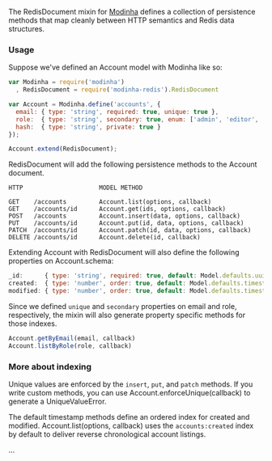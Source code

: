 The RedisDocument mixin for [Modinha](https://github.com/christiansmith/Modinha) defines a collection of persistence methods that map cleanly between HTTP semantics and Redis data structures. 

### Usage

Suppose we've defined an Account model with Modinha like so:

```javascript
var Modinha = require('modinha')
  , RedisDocument = require('modinha-redis').RedisDocument

var Account = Modinha.define('accounts', {
  email: { type: 'string', required: true, unique: true },
  role:  { type: 'string', secondary: true, enum: ['admin', 'editor', 'author'] },
  hash:  { type: 'string', private: true }
});

Account.extend(RedisDocument);
```

RedisDocument will add the following persistence methods to the Account document.

```
HTTP                     MODEL METHOD

GET    /accounts         Account.list(options, callback)
GET    /accounts/id      Account.get(ids, options, callback)
POST   /accounts         Account.insert(data, options, callback)
PUT    /accounts/id      Account.put(id, data, options, callback)
PATCH  /accounts/id      Account.patch(id, data, options, callback)
DELETE /accounts/id      Account.delete(id, callback)
```

Extending Account with RedisDocument will also define the following properties on Account.schema:

```javascript
_id:      { type: 'string', required: true, default: Model.defaults.uuid },
created:  { type: 'number', order: true, default: Model.defaults.timestamp },
modified: { type: 'number', order: true, default: Model.defaults.timestamp }
```

Since we defined `unique` and `secondary` properties on email and role, respectively, the mixin will also generate property specific methods for those indexes.

```javascript
Account.getByEmail(email, callback)
Account.listByRole(role, callback)
```

### More about indexing

Unique values are enforced by the `insert`, `put`, and `patch` methods. If you write custom methods, you can use Account.enforceUnique(callback) to generate a UniqueValueError.

The default timestamp methods define an ordered index for created and modified. Account.list(options, callback) uses the `accounts:created` index by default to deliver reverse chronological account listings.

...


